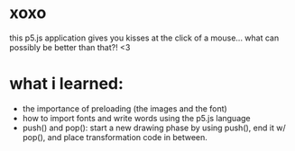 # xoxo
this p5.js application gives you kisses at the click of a mouse... what can possibly be better than that?! &lt;3

# what i learned:
- the importance of preloading (the images and the font)
- how to import fonts and write words using the p5.js language
- push() and pop(): start a new drawing phase by using push(), end it w/ pop(), and place transformation code in between.
